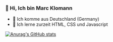 ### 👋 Hi, Ich bin Marc Klomann
- 📍 Ich komme aus Deutschland (Germany)
- 🌱 Ich lerne zurzeit HTML, CSS und Javascript


[![Anurag's GitHub stats](https://github-readme-stats.vercel.app/api?username=Tigerauge)](https://github.com/anuraghazra/github-readme-stats)


<!---
SpeastTV/SpeastTV is a ✨ special ✨ repository because its `README.md` (this file) appears on your GitHub profile.
You can click the Preview link to take a look at your changes.
--->
